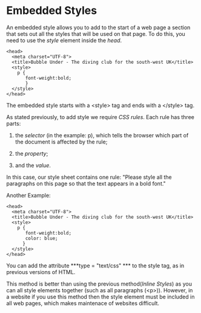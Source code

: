 
# Embedded Styles
An embedded style allows you to add to the start of a web page a section that sets out all the styles that will be used on that page.
To do this, you need to use the *style* element inside the *head*.
~~~
<head>
  <meta charset="UTF-8">
  <title>Bubble Under - The diving club for the south-west UK</title>
  <style>
    p {
       font-weight:bold;
       }
  </style>
</head>
~~~
The embedded style starts with a &lt;style&gt; tag and ends
with a &lt;/style&gt; tag.

As stated previously, to add style we require <em>CSS rules</em>. Each rule has three parts:

1. the <em>selector</em> (in the example: p), which
tells the browser which part of the document is affected by the rule;

2. the <em>property</em>;

3. and the <em>value</em>.

In this case, our style sheet contains one rule: "Please style all the paragraphs on this page so that
the text appears in a bold font."

Another Example:
~~~
<head>
  <meta charset="UTF-8">
  <title>Bubble Under - The diving club for the south-west UK</title>
  <style>
    p {
       font-weight:bold;
       color: blue;
      }
  </style>
</head>
~~~

You can add the attribute ***type = &quot;text/css&quot; *** to the style tag, as in previous versions of HTML.

This method is better than using the previous method(*Inline Styles*) as you can all style elements together (such as all paragraphs (&lt;p&gt;)). However, in a website if you use this method then the style element
must be included in all web pages, which makes maintenace of websites difficult.

